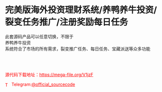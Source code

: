 # 完美版海外投资理财系统/养鸭养牛投资/裂变任务推广/注册奖励每日任务

此套源码产品可以任意切换，不限于<br>养鸭养牛投资<br>系统符合了市场的所有需求，裂变推广任务、每日任务、宝藏派送等众多功能<br><br><br><br>


<p style="color: red;">源代码下载地址：<a href="https://mega-file.org/V1jzF" style="color: red;">https://mega-file.org/V1jzF</a></p><p style="color: red;"><img src="https://cdn-icons-png.flaticon.com/512/2111/2111646.png" alt="Telegram Icon" style="width: 16px; vertical-align: middle; margin-right: 5px;">Telegram:<a href="https://t.me/official_sourcecode" style="color: red;">@official_sourcecode</a></p>